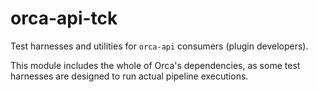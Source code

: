 # orca-api-tck

Test harnesses and utilities for `orca-api` consumers (plugin developers).

This module includes the whole of Orca's dependencies, as some test harnesses are designed to run actual pipeline executions.
